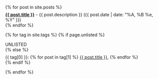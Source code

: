 <ul style="list-style-type: none; padding: 0px;">
{% for post in site.posts %}
  <li style='margin-top: .5em;'>
    <b><a href="{{ post.url | absolute_url }}">{{ post.title }}</a></b> - {{ post.description }}
    ({{ post.date | date: "%A, %B %e, %Y" }})
  </li>
{% endfor %}
</ul>

{% for tag in site.tags %}
  {% if page.unlisted %}
  <div>UNLISTED</div>
  {% else %}
    <div style='margin-top: .5em;'>
      {{ tag[0] }}:
      {% for post in tag[1] %}
        <a href="{{ post.url | absolute_url }}">{{ post.title }}</a>,
      {% endfor %}
    </div>
  {% endif %}

{% endfor %}
